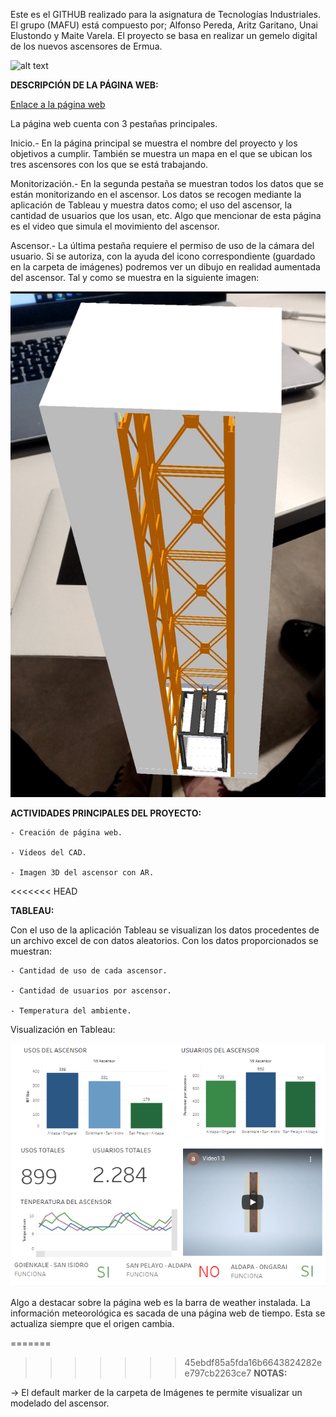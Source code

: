 
Este es el GITHUB realizado para la asignatura de Tecnologías Industriales. El grupo (MAFU) está compuesto por; Alfonso Pereda, Aritz Garitano, Unai Elustondo y Maite Varela. El proyecto se basa en realizar un gemelo digital de los nuevos ascensores de Ermua. 


![alt text](https://www.olabarri.com/wp-content/uploads/referencias/ErmuaAldapa(1).jpg)


**DESCRIPCIÓN DE LA PÁGINA WEB:**

[Enlace a la página web](https://aritzgari.github.io/index.html)

La página web cuenta con 3 pestañas principales.

Inicio.- En la página principal se muestra el nombre del proyecto y los objetivos a cumplir. También se muestra un mapa en el que se ubican los tres ascensores con los que se está trabajando.

Monitorización.- En la segunda pestaña se muestran todos los datos que se están monitorizando en el ascensor. Los datos se recogen mediante la aplicación de Tableau y muestra datos como; el uso del ascensor, la cantidad de usuarios que los usan, etc. Algo que mencionar de esta página es el video que simula el movimiento del ascensor.

Ascensor.- La última pestaña requiere el permiso de uso de la cámara del usuario. Si se autoriza, con la ayuda del icono correspondiente (guardado en la carpeta de imágenes) podremos ver un dibujo en realidad aumentada del ascensor. Tal y como se muestra en la siguiente imagen:

![alt text](https://github.com/aritzgari/aritzgari.github.io/blob/main/Imagenes/Screenshot_20211214-170933.jpg)

**ACTIVIDADES PRINCIPALES DEL PROYECTO:**

	- Creación de página web.

	- Videos del CAD.

	- Imagen 3D del ascensor con AR.

<<<<<<< HEAD


**TABLEAU:**

Con el uso de la aplicación Tableau se visualizan los datos procedentes de un archivo excel de con datos aleatorios. Con los datos proporcionados se muestran:

	- Cantidad de uso de cada ascensor.

	- Cantidad de usuarios por ascensor.

	- Temperatura del ambiente.


Visualización en Tableau:


![alt text](https://github.com/aritzgari/aritzgari.github.io/blob/main/Imagenes/ege.PNG)
	

Algo a destacar sobre la página web es la barra de weather instalada. La información meteorológica es sacada de una página web de tiempo. Esta se actualiza siempre que el origen cambia.


=======
	

>>>>>>> 45ebdf85a5fda16b6643824282ee797cb2263ce7
**NOTAS:**

-> El default marker de la carpeta de Imágenes te permite visualizar un modelado del ascensor.

